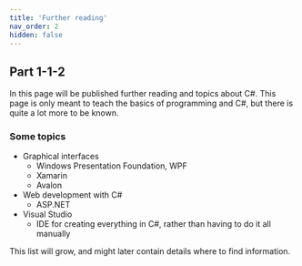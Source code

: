 ```yaml
---
title: 'Further reading'
nav_order: 2
hidden: false
---
```


## Part 1-1-2

In this page will be published further reading and topics about C#. This page is only meant to teach the basics of programming and C#, but there is quite a lot more to be known.

### Some topics

- Graphical interfaces
  - Windows Presentation Foundation, WPF
  - Xamarin
  - Avalon
- Web development with C#
  - ASP.NET
- Visual Studio
  - IDE for creating everything in C#, rather than having to do it all manually

This list will grow, and might later contain details where to find information.
